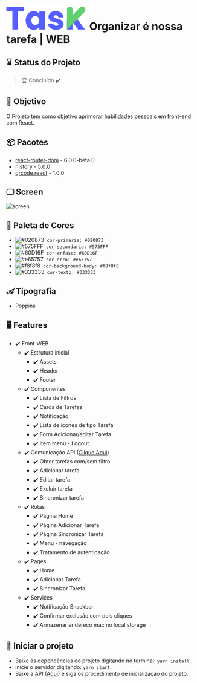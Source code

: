 # ![Logo Task](https://raw.githubusercontent.com/rafaelbatistaroque/projeto-task-web-reactjs/8e23a3285378b77fbd2d97451f5ede29ec3274ab/src/App/Assets/Logo.svg) Organizar é nossa tarefa | WEB


## ⌛ Status do Projeto

> 🏆 Concluído ✔️

## 🎯  Objetivo

O Projeto tem como objetivo aprimorar habilidades pessoais em front-end com React.

## 📦 Pacotes

- [react-router-dom](https://reactrouter.com/web/guides/quick-start) - 6.0.0-beta.0
- [history](https://reactrouter.com/web/api/history) - 5.0.0
- [qrcode.react](https://www.npmjs.com/package/qrcode.react) - 1.0.0

## 🖵 Screen

![screen](https://user-images.githubusercontent.com/32230625/98460040-05610000-2177-11eb-98ca-72a0a86adfaa.gif)

## 🎨 Paleta de Cores
- ![#020873](https://via.placeholder.com/15/020873/020873?Text=+)` cor-primaria: #020873`
- ![#575FFF](https://via.placeholder.com/15/575FFF/575FFF?Text=+)` cor-secundaria: #575FFF`
- ![#60D16F](https://via.placeholder.com/15/60D16F/60D16F?Text=+)` cor-enfase: #60D16F`
- ![#e65757](https://via.placeholder.com/15/e65757/e65757?Text=+)` cor-erro: #e65757`
- ![#f8f8f8](https://via.placeholder.com/15/f8f8f8/f8f8f8?Text=+)` cor-background-body: #f8f8f8`
- ![#333333](https://via.placeholder.com/15/333333/333333?Text=+)` cor-texto: #333333`

## 𝓐 Tipografia
- Poppins

## 🖥️ Features

- ✔️ Front-WEB
  - ✔️ Estrutura inicial
    - ✔️ Assets
    - ✔️ Header
    - ✔️ Footer
  - ✔️ Componentes
    - ✔️ Lista de Filtros
    - ✔️ Cards de Tarefas
    - ✔️ Notificação
    - ✔️ Lista de ícones de tipo Tarefa 
    - ✔️ Form Adicionar/editar Tarefa
    - ✔️ Item menu - Logout
  - ✔️ Comunicação API ([Clique Aqui](https://github.com/rafaelbatistaroque/projeto_api_task))
    - ✔️ Obter tarefas com/sem filtro
    - ✔️ Adicionar tarefa
    - ✔️ Editar tarefa
    - ✔️ Excluir tarefa
    - ✔️ Sincronizar tarefa
  - ✔️ Rotas
    - ✔️ Página Home
    - ✔️ Página Adicionar Tarefa
    - ✔️ Página Sincronizar Tarefa
    - ✔️ Menu - navegação
    - ✔️ Tratamento de autenticação
  - ✔️ Pages
    - ✔️ Home
    - ✔️ Adicionar Tarefa
    - ✔️ Sincronizar Tarefa
  - ✔️ Services
    - ✔️ Notificação Snackbar
    - ✔️ Confirmar exclusão com dois cliques
    - ✔️ Armazenar endereco mac no local storage

## 🔫 Iniciar o projeto
- Baixe as dependências do projeto digitando no terminal: `yarn install`.
- inicie o servidor digitando: `yarn start`.
- Baixe a API ([Aqui](https://github.com/rafaelbatistaroque/projeto_api_task)) e siga os procedimento de inicialização do projeto.